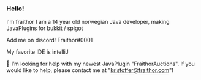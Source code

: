 ### Hello!
I'm fraithor
I am a 14 year old norwegian Java developer, making JavaPlugins for bukkit / spigot

Add me on discord! Fraithor#0001

My favorite IDE is intelliJ

🤔 I’m looking for help with my newest JavaPlugin "FraithorAuctions". If you would like to help, please contact me at "kristoffer@fraithor.com"!

<!--
**Fraithor/fraithor** is a ✨ _special_ ✨ repository because its `README.md` (this file) appears on your GitHub profile.

Here are some ideas to get you started:

- 🔭 I’m currently working on ...
- 🌱 I’m currently learning ...
- 👯 I’m looking to collaborate on ...
- 🤔 I’m looking for help with ...
- 💬 Ask me about ...
- 📫 How to reach me: ...
- 😄 Pronouns: ...
- ⚡ Fun fact: ...
-->
